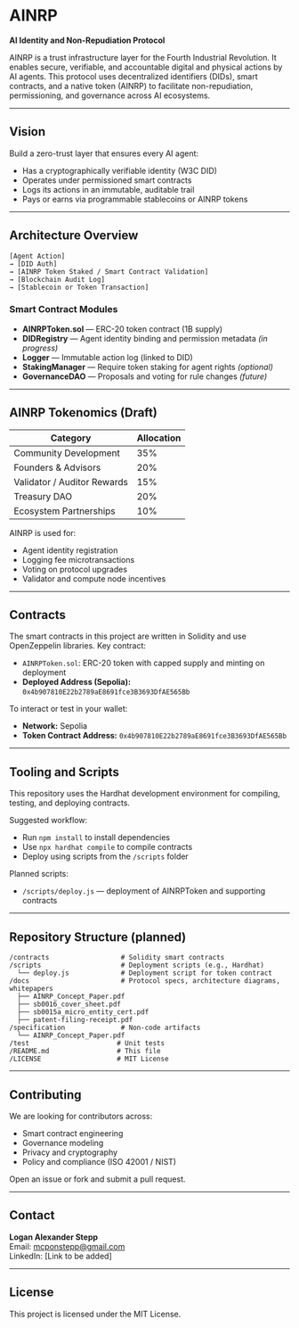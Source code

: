 # AINRP

**AI Identity and Non-Repudiation Protocol**

AINRP is a trust infrastructure layer for the Fourth Industrial Revolution. It enables secure, verifiable, and accountable digital and physical actions by AI agents. This protocol uses decentralized identifiers (DIDs), smart contracts, and a native token (AINRP) to facilitate non-repudiation, permissioning, and governance across AI ecosystems.

---

## Vision
Build a zero-trust layer that ensures every AI agent:
- Has a cryptographically verifiable identity (W3C DID)
- Operates under permissioned smart contracts
- Logs its actions in an immutable, auditable trail
- Pays or earns via programmable stablecoins or AINRP tokens

---

## Architecture Overview
```
[Agent Action] 
→ [DID Auth] 
→ [AINRP Token Staked / Smart Contract Validation] 
→ [Blockchain Audit Log] 
→ [Stablecoin or Token Transaction]
```

### Smart Contract Modules
- **AINRPToken.sol** — ERC-20 token contract (1B supply)
- **DIDRegistry** — Agent identity binding and permission metadata *(in progress)*
- **Logger** — Immutable action log (linked to DID)
- **StakingManager** — Require token staking for agent rights *(optional)*
- **GovernanceDAO** — Proposals and voting for rule changes *(future)*

---

## AINRP Tokenomics (Draft)
| Category                     | Allocation |
|-----------------------------|------------|
| Community Development       | 35%        |
| Founders & Advisors         | 20%        |
| Validator / Auditor Rewards | 15%        |
| Treasury DAO                | 20%        |
| Ecosystem Partnerships      | 10%        |

AINRP is used for:
- Agent identity registration
- Logging fee microtransactions
- Voting on protocol upgrades
- Validator and compute node incentives

---

## Contracts
The smart contracts in this project are written in Solidity and use OpenZeppelin libraries. Key contract:

- `AINRPToken.sol`: ERC-20 token with capped supply and minting on deployment
- **Deployed Address (Sepolia):** `0x4b907810E22b2789aE8691fce3B3693DfAE565Bb`

To interact or test in your wallet:
- **Network:** Sepolia
- **Token Contract Address:** `0x4b907810E22b2789aE8691fce3B3693DfAE565Bb`

---

## Tooling and Scripts
This repository uses the Hardhat development environment for compiling, testing, and deploying contracts.

Suggested workflow:
- Run `npm install` to install dependencies
- Use `npx hardhat compile` to compile contracts
- Deploy using scripts from the `/scripts` folder

Planned scripts:
- `/scripts/deploy.js` — deployment of AINRPToken and supporting contracts

---

## Repository Structure (planned)
```
/contracts                  # Solidity smart contracts
/scripts                    # Deployment scripts (e.g., Hardhat)
  └── deploy.js             # Deployment script for token contract
/docs                       # Protocol specs, architecture diagrams, whitepapers
  ├── AINRP_Concept_Paper.pdf
  ├── sb0016_cover_sheet.pdf
  ├── sb0015a_micro_entity_cert.pdf
  ├── patent-filing-receipt.pdf
/specification              # Non-code artifacts
  └── AINRP_Concept_Paper.pdf
/test                      # Unit tests
/README.md                 # This file
/LICENSE                   # MIT License
```

---

## Contributing
We are looking for contributors across:
- Smart contract engineering
- Governance modeling
- Privacy and cryptography
- Policy and compliance (ISO 42001 / NIST)

Open an issue or fork and submit a pull request.

---

## Contact
**Logan Alexander Stepp**  
Email: mcponstepp@gmail.com  
LinkedIn: [Link to be added]

---

## License
This project is licensed under the MIT License.
